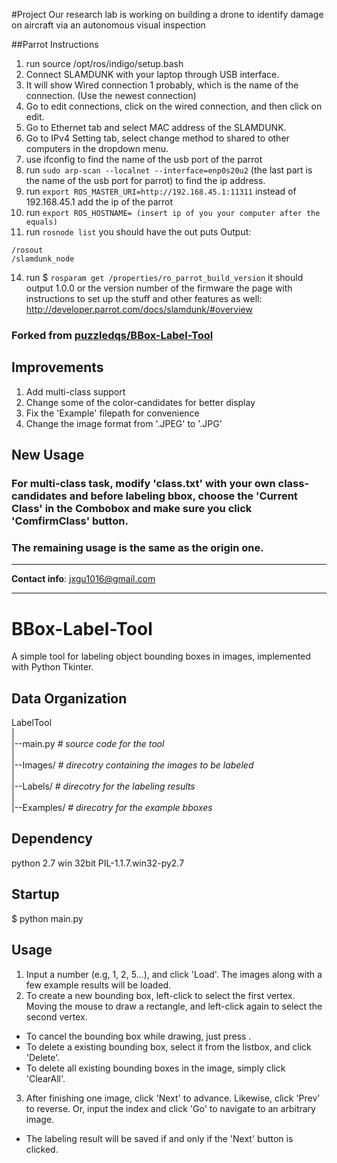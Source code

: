 #Project 
Our research lab is working on building a drone to identify damage on aircraft via an autonomous visual inspection

##Parrot Instructions

1. run source /opt/ros/indigo/setup.bash
2. Connect SLAMDUNK with your laptop through USB interface.
3. It will show Wired connection 1 probably, which is the name of the connection. (Use the newest connection)
4. Go to edit connections, click on the wired connection, and then click on edit.
5. Go to Ethernet tab and select MAC address of the SLAMDUNK.
6. Go to IPv4 Setting tab, select change method to shared to other computers in the dropdown menu.
9. use ifconfig to find the name of the usb port of the parrot
10. run `sudo arp-scan --localnet --interface=enp0s20u2` (the last part is the name of the usb port for parrot) to find the ip address.
11. run `export ROS_MASTER_URI=http://192.168.45.1:11311` instead of 192.168.45.1 add the ip of the parrot
12. run `export ROS_HOSTNAME= (insert ip of you your computer after the equals)`
13. run `rosnode list`     you should have the out puts 
Output:
```
/rosout
/slamdunk_node
```
14. run $ `rosparam get /properties/ro_parrot_build_version`    it should output 1.0.0 or the version number of the firmware
the page with instructions to set up the stuff and other features as well: http://developer.parrot.com/docs/slamdunk/#overview

### Forked from [puzzledqs/BBox-Label-Tool](https://github.com/puzzledqs/BBox-Label-Tool)
## Improvements
1. Add multi-class support 
2. Change some of the color-candidates for better display
3. Fix the 'Example' filepath for convenience
4. Change the image format from '.JPEG' to '.JPG'

## New Usage
### For multi-class task, modify 'class.txt' with your own class-candidates and before labeling bbox, choose the 'Current Class' in the Combobox and make sure you click 'ComfirmClass' button.

### The remaining usage is the same as the origin one.

------------------------------------

**Contact info**: jxgu1016@gmail.com

------------------------------------

BBox-Label-Tool
===============

A simple tool for labeling object bounding boxes in images, implemented with Python Tkinter.

Data Organization
-----------------
LabelTool  
|  
|--main.py   *# source code for the tool*  
|  
|--Images/   *# direcotry containing the images to be labeled*  
|  
|--Labels/   *# direcotry for the labeling results*  
|  
|--Examples/  *# direcotry for the example bboxes*  

Dependency
----------
python 2.7 win 32bit
PIL-1.1.7.win32-py2.7

Startup
-------
$ python main.py

Usage
-----
1. Input a number (e.g, 1, 2, 5...), and click 'Load'. The images along with a few example results will be loaded.
2. To create a new bounding box, left-click to select the first vertex. Moving the mouse to draw a rectangle, and left-click again to select the second vertex.
  - To cancel the bounding box while drawing, just press <Esc>.
  - To delete a existing bounding box, select it from the listbox, and click 'Delete'.
  - To delete all existing bounding boxes in the image, simply click 'ClearAll'.
3. After finishing one image, click 'Next' to advance. Likewise, click 'Prev' to reverse. Or, input the index and click 'Go' to navigate to an arbitrary image.
  - The labeling result will be saved if and only if the 'Next' button is clicked.
